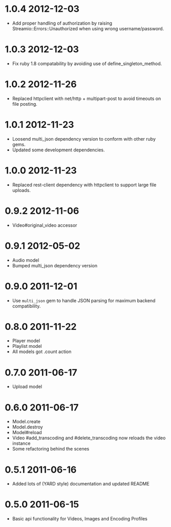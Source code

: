 # 1.0.4 2012-12-03

* Add proper handling of authorization by raising Streamio::Errors::Unauthorized when using wrong username/password.

# 1.0.3 2012-12-03

* Fix ruby 1.8 compatability by avoiding use of define_singleton_method.

# 1.0.2 2012-11-26

* Replaced httpclient with net/http + multipart-post to avoid timeouts on file posting.

# 1.0.1 2012-11-23

* Loosend multi_json dependency version to conform with other ruby gems.
* Updated some development dependencies.

# 1.0.0 2012-11-23

* Replaced rest-client dependency with httpclient to support large file uploads.

# 0.9.2 2012-11-06

* Video#original_video accessor

# 0.9.1 2012-05-02

* Audio model
* Bumped multi_json dependency version

# 0.9.0 2011-12-01

* Use `multi_json` gem to handle JSON parsing for maximum backend compatibility.

# 0.8.0 2011-11-22

* Player model
* Playlist model
* All models got .count action

# 0.7.0 2011-06-17

* Upload model

# 0.6.0 2011-06-17

* Model.create
* Model.destroy
* Model#reload
* Video #add_transcoding and #delete_transcoding now reloads the video instance
* Some refactoring behind the scenes

# 0.5.1 2011-06-16

* Added lots of (YARD style) documentation and updated README

# 0.5.0 2011-06-15

* Basic api functionality for Videos, Images and Encoding Profiles

